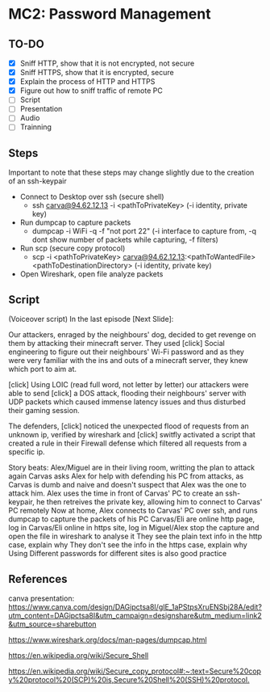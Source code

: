 # MC2: Password Management

## TO-DO

- [x] Sniff HTTP, show that it is not encrypted, not secure
- [x] Sniff HTTPS, show that it is encrypted, secure
- [x] Explain the process of HTTP and HTTPS
- [x] Figure out how to sniff traffic of remote PC
- [ ] Script
- [ ] Presentation
- [ ] Audio
- [ ] Trainning

## Steps

Important to note that these steps may change slightly due to the creation of an ssh-keypair

- Connect to Desktop over ssh (secure shell)
  - ssh carva@94.62.12.13 -i &lt;pathToPrivateKey&gt; (-i identity, private key)
- Run dumpcap to capture packets
  - dumpcap -i WiFi -q -f "not port 22" (-i interface to capture from, -q dont show number of packets while capturing, -f filters)
- Run scp (secure copy protocol)
  - scp -i &lt;pathToPrivateKey&gt; carva@94.62.12.13:&lt;pathToWantedFile&gt; &lt;pathToDestinationDirectory&gt; (-i identity, private key)
- Open Wireshark, open file analyze packets

## Script

(Voiceover script)
In the last episode [Next Slide]:

Our attackers, enraged by the neighbours' dog, decided to get revenge on them by attacking their minecraft server.
They used [click] Social engineering to figure out their neighbours' Wi-Fi password and as they were very familiar with the ins and outs of a minecraft server, they knew which port to aim at.

[click] Using LOIC (read full word, not letter by letter) our attackers were able to send [click] a DOS attack, flooding their neighbours' server with UDP packets which caused immense latency issues and thus disturbed their gaming session.

The defenders, [click] noticed the unexpected flood of requests from an unknown ip, verified by wireshark and [click] switfly activated a script that created a rule in their Firewall defense which filtered all requests from a specific ip.

Story beats:
Alex/Miguel are in their living room, writting the plan to attack again
Carvas asks Alex for help with defending his PC from attacks, as Carvas is dumb and naive and doesn't suspect that Alex was the one to attack him.
Alex uses the time in front of Carvas' PC to create an ssh-keypair, he then retreives the private key, allowing him to connect to Carvas' PC remotely
Now at home, Alex connects to Carvas' PC over ssh, and runs dumpcap to capture the packets of his PC
Carvas/Eli are online http page, log in
Carvas/Eli online in https site, log in
Miguel/Alex stop the capture and open the file in wireshark to analyse it
They see the plain text info in the http case, explain why
They don't see the info in the https case, explain why
Using Different passwords for different sites is also good practice

## References

canva presentation: <https://www.canva.com/design/DAGipctsa8I/gIE_1aPStpsXruENSbj28A/edit?utm_content=DAGipctsa8I&utm_campaign=designshare&utm_medium=link2&utm_source=sharebutton>

<https://www.wireshark.org/docs/man-pages/dumpcap.html>

<https://en.wikipedia.org/wiki/Secure_Shell>

<https://en.wikipedia.org/wiki/Secure_copy_protocol#:~:text=Secure%20copy%20protocol%20(SCP)%20is,Secure%20Shell%20(SSH)%20protocol.>
